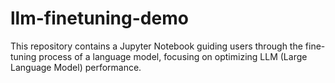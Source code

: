 # llm-finetuning-demo
This repository contains a Jupyter Notebook guiding users through the fine-tuning process of a language model, focusing on optimizing LLM (Large Language Model) performance.
